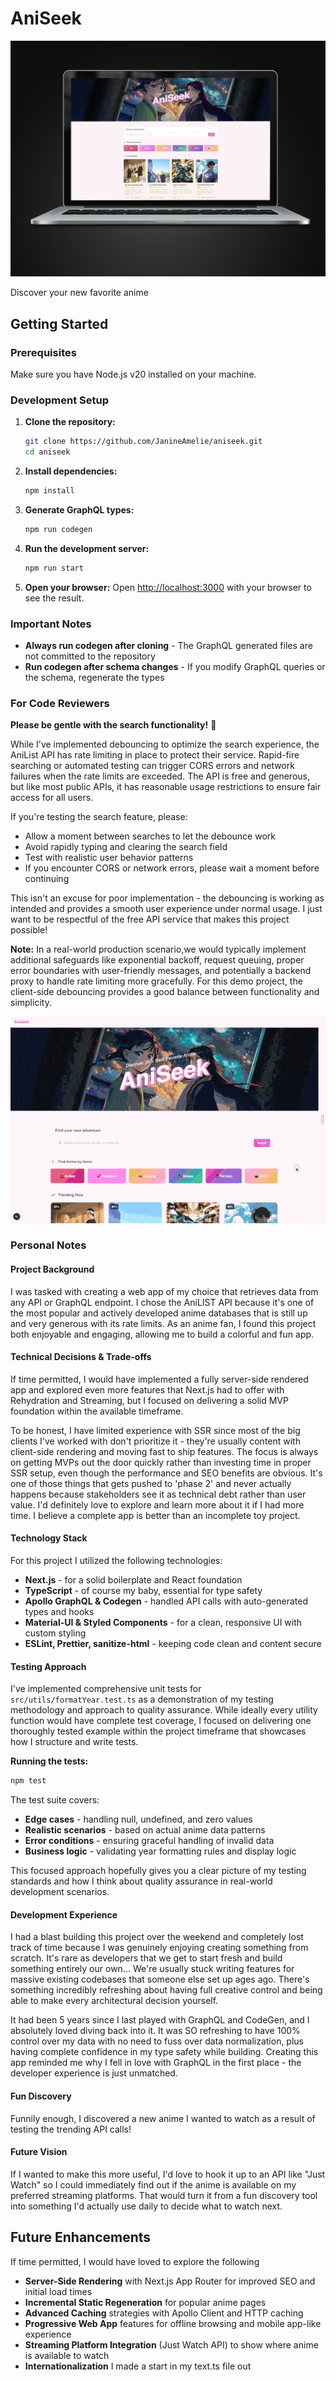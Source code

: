 # AniSeek

![AniSeek](./public/preview.png)

Discover your new favorite anime

## Getting Started

### Prerequisites

Make sure you have Node.js v20 installed on your machine.

### Development Setup

1. **Clone the repository:**

   ```bash
   git clone https://github.com/JanineAmelie/aniseek.git
   cd aniseek
   ```

2. **Install dependencies:**

   ```bash
   npm install
   ```

3. **Generate GraphQL types:**

   ```bash
   npm run codegen
   ```

4. **Run the development server:**

   ```bash
   npm run start
   ```

5. **Open your browser:**
   Open [http://localhost:3000](http://localhost:3000) with your browser to see the result.

### Important Notes

- **Always run codegen after cloning** - The GraphQL generated files are not committed to the repository
- **Run codegen after schema changes** - If you modify GraphQL queries or the schema, regenerate the types

### For Code Reviewers

**Please be gentle with the search functionality!** 🙏

While I've implemented debouncing to optimize the search experience, the AniList API has rate limiting in place to protect their service. Rapid-fire searching or automated testing can trigger CORS errors and network failures when the rate limits are exceeded. The API is free and generous, but like most public APIs, it has reasonable usage restrictions to ensure fair access for all users.

If you're testing the search feature, please:

- Allow a moment between searches to let the debounce work
- Avoid rapidly typing and clearing the search field
- Test with realistic user behavior patterns
- If you encounter CORS or network errors, please wait a moment before continuing

This isn't an excuse for poor implementation - the debouncing is working as intended and provides a smooth user experience under normal usage. I just want to be respectful of the free API service that makes this project possible!

**Note:** In a real-world production scenario,we would typically implement additional safeguards like exponential backoff, request queuing, proper error boundaries with user-friendly messages, and potentially a backend proxy to handle rate limiting more gracefully. For this demo project, the client-side debouncing provides a good balance between functionality and simplicity.

![showcase](./public/showcase.gif)

### Personal Notes

#### Project Background

I was tasked with creating a web app of my choice that retrieves data from any API or GraphQL endpoint. I chose the AniLIST API because it's one of the most popular and actively developed anime databases that is still up and very generous with its rate limits. As an anime fan, I found this project both enjoyable and engaging, allowing me to build a colorful and fun app.

#### Technical Decisions & Trade-offs

If time permitted, I would have implemented a fully server-side rendered app and explored even more features that Next.js had to offer with Rehydration and Streaming, but I focused on delivering a solid MVP foundation within the available timeframe.

To be honest, I have limited experience with SSR since most of the big clients I've worked with don't prioritize it - they're usually content with client-side rendering and moving fast to ship features. The focus is always on getting MVPs out the door quickly rather than investing time in proper SSR setup, even though the performance and SEO benefits are obvious. It's one of those things that gets pushed to 'phase 2' and never actually happens because stakeholders see it as technical debt rather than user value. I'd definitely love to explore and learn more about it if I had more time. I believe a complete app is better than an incomplete toy project.

#### Technology Stack

For this project I utilized the following technologies:

- **Next.js** - for a solid boilerplate and React foundation
- **TypeScript** - of course my baby, essential for type safety
- **Apollo GraphQL & Codegen** - handled API calls with auto-generated types and hooks
- **Material-UI & Styled Components** - for a clean, responsive UI with custom styling
- **ESLint, Prettier, sanitize-html** - keeping code clean and content secure

#### Testing Approach

I've implemented comprehensive unit tests for `src/utils/formatYear.test.ts` as a demonstration of my testing methodology and approach to quality assurance. While ideally every utility function would have complete test coverage, I focused on delivering one thoroughly tested example within the project timeframe that showcases how I structure and write tests.

**Running the tests:**

```bash
npm test
```

The test suite covers:

- **Edge cases** - handling null, undefined, and zero values
- **Realistic scenarios** - based on actual anime data patterns
- **Error conditions** - ensuring graceful handling of invalid data
- **Business logic** - validating year formatting rules and display logic

This focused approach hopefully gives you a clear picture of my testing standards and how I think about quality assurance in real-world development scenarios.

#### Development Experience

I had a blast building this project over the weekend and completely lost track of time because I was genuinely enjoying creating something from scratch. It's rare as developers that we get to start fresh and build something entirely our own... We're usually stuck writing features for massive existing codebases that someone else set up ages ago. There's something incredibly refreshing about having full creative control and being able to make every architectural decision yourself.

It had been 5 years since I last played with GraphQL and CodeGen, and I absolutely loved diving back into it. It was SO refreshing to have 100% control over my data with no need to fuss over data normalization, plus having complete confidence in my type safety while building. Creating this app reminded me why I fell in love with GraphQL in the first place - the developer experience is just unmatched.

#### Fun Discovery

Funnily enough, I discovered a new anime I wanted to watch as a result of testing the trending API calls!

#### Future Vision

If I wanted to make this more useful, I'd love to hook it up to an API like "Just Watch" so I could immediately find out if the anime is available on my preferred streaming platforms. That would turn it from a fun discovery tool into something I'd actually use daily to decide what to watch next.

## Future Enhancements

If time permitted, I would have loved to explore the following

- **Server-Side Rendering** with Next.js App Router for improved SEO and initial load times
- **Incremental Static Regeneration** for popular anime pages
- **Advanced Caching** strategies with Apollo Client and HTTP caching
- **Progressive Web App** features for offline browsing and mobile app-like experience
- **Streaming Platform Integration** (Just Watch API) to show where anime is available to watch
- **Internationalization** I made a start in my text.ts file out
